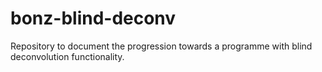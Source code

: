 # bonz-blind-deconv
Repository to document the progression towards a programme with blind deconvolution functionality.
